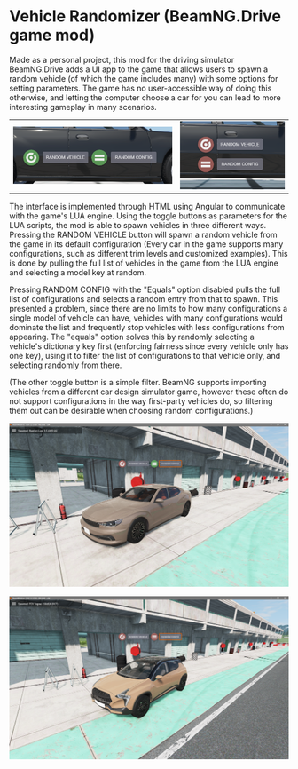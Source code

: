 # Vehicle Randomizer (BeamNG.Drive game mod)
Made as a personal project, this mod for the driving simulator BeamNG.Drive adds a UI app to the game that allows users to spawn a random vehicle (of which the game includes many) with some options for setting parameters. The game has no user-accessible way of doing this otherwise, and letting the computer choose a car for you can lead to more interesting gameplay in many scenarios.

|  |  |
|--|--|
| ![Image of the mod's interface ingame. In this image the four buttons of the interfaec are laid out in a row. From left to right they are a toggle button with a Camshaft Software logo, a square button reading "Random Vehicle", a toggle button with an equals logo, and another square button reading "Random Config". Both toggle buttons are green.](../_DemoImg/beamRand/optionsFlex.png) | ![Another image of the mod interface, this time organized into two rows of two buttons. At top is the Camshaft toggle and the random vehicle button, at bottom is the equals toggle and the random config button. Both toggle buttons are red.](../_DemoImg/beamRand/optionsRed.png) |

The interface is implemented through HTML using Angular to communicate with the game's LUA engine. Using the toggle buttons as parameters for the LUA scripts, the mod is able to spawn vehicles in three different ways. Pressing the RANDOM VEHICLE button will spawn a random vehicle from the game in its default configuration (Every car in the game supports many configurations, such as different trim levels and customized examples). This is done by pulling the full list of vehicles in the game from the LUA engine and selecting a model key at random.

Pressing RANDOM CONFIG with the "Equals" option disabled pulls the full list of configurations and selects a random entry from that to spawn. This presented a problem, since there are no limits to how many configurations a single model of vehicle can have, vehicles with many configurations would dominate the list and frequently stop vehicles with less configurations from appearing. The "equals" option solves this by randomly selecting a vehicle's dictionary key first (enforcing fairness since every vehicle only has one key), using it to filter the list of configurations to that vehicle only, and selecting randomly from there. 

(The other toggle button is a simple filter. BeamNG supports importing vehicles from a different car design simulator game, however these often do not support configurations in the way first-party vehicles do, so filtering them out can be desirable when choosing random configurations.)

![Screenshot of the game, centered on a sporty sedan. The vehicle has just been spawned by the randomizer mod, with the game's message log reading "Spawned: Bastion Luxe 3.5 AWD". The randomizer interface is near the top of the screen, centered above the vehicle. The equals icon is green.](../_DemoImg/beamRand/bastion.png)

![Screenshot of the game, centered on a crossover hatchback. The vehicle has just been spawned by the randomizer mod, with the game's message log reading "Spawned: FCV Tograc 150dQX". The randomizer interface is near the top of the screen, centered above the vehicle. The equals icon is red.](../_DemoImg/beamRand/vivace.png)
